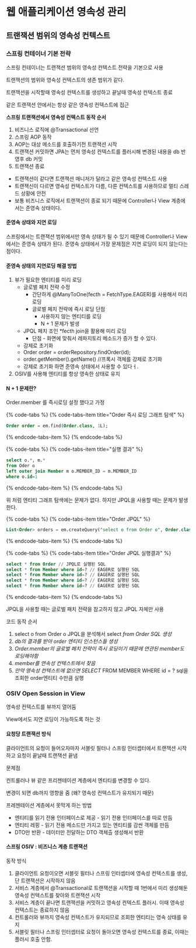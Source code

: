 # 웹 애플리케이션 영속성 관리

## 트랜잭션 범위의 영속성 컨텍스트

### 스프링 컨테이너 기본 전략

스프링 컨테이너는 트랜잭션 범위의 영속성 컨텍스트 전략을 기본으로 사용

트랜잭션의 범위와 영속성 컨텍스트의 생존 범위가 같다.

트랜잭션을 시작할때 영속성 컨텍스트를 생성하고 끝날때 영속성 컨텍스트 종료

같은 트랜잭션 안에서는 항상 같은 영속성 컨텍스트에 접근

 **스프링 트랜잭션에서 영속성 컨텍스트 동작 순서**  

1. 비즈니스 로직에 @Transactional 선언 
2. 스프링 AOP 동작 
3. AOP는 대상 메소드를 호출하기전 트랜잭션 시작 
4. 트랜잭션 커밋하면 JPA는 먼저 영속성 컨텍스트를 플러시해 변경된 내용을 db 반영후 db 커밋 
5. 트랜잭션 종료

* 트랜잭션이 같다면 트랜잭션 매니저가 달라고 같은 영속성 컨텍스트 사용 
* 트랜잭신이 다르면 영속성 컨텍스트가 다름, 다른 컨텍스트를 사용하므로 멀티 스레드 상황에 안전
* 보통 비즈니스 로직에서 트랜잭션이 종료 되기 때문에 Controller나 View 계층에서는 준영속 상태이다.

#### 준영속 상태와 지연 로딩

스프링에서는 트랜잭션 범위에서만 영속 상태가 될 수 있기 때문에 Controller나 View에서는 준영속 상태가 된다. 준영속 상태에서 가장 문제점은 지연 로딩이 되지 않는다는 점이다.

#### 준영속 상태의 지연로딩 해결 방법

1. 뷰가 필요한 엔티티를 미리 로딩
   * 글로벌 페치 전략 수정
     * 간단하게 @ManyToOne\(fecth = FetchType.EAGER\)를 사용해서 미리 로딩
     * 글로벌 페치 전략에 즉시 로딩 단점
       * 사용하지 않는 엔티티를 로딩
       * N + 1 문제가 발생
   * JPQL 페치 조인 \*fecth join을 활용해 미리 로딩
     * 단점 - 화면에 맞춰서 레파지토리 메소드가 증가 할 수 있다.
   * 강제로 초기화
   * Order order = orderRepository.findOrder\(id\);
   * order.getMember\(\).getName\(\) //프록시 객체를 강제로 초기화
   * 강제로 초기화 하면 준영속 상태에서 사용할 수 있다ㅓ.
2. OSIV를 사용해 엔티티를 항상 영속한 상태로 유지

#### N + 1 문제란?

Order.member 를 즉시로딩 설정 했다고 가정

{% code-tabs %}
{% code-tabs-item title="Order 즉시 로딩 그래프 탐색" %}
```sql
Order order = em.find(Order.class, 1L);
```
{% endcode-tabs-item %}
{% endcode-tabs %}

{% code-tabs %}
{% code-tabs-item title="실행 결과" %}
```sql
select o.*, m.*
from Oder o 
left outer join Member m o.MEMBER_ID = m.MEMBER_ID
where o.id=1
```
{% endcode-tabs-item %}
{% endcode-tabs %}

위 처럼 엔티티 그래프 탐색에는 문제가 없다. 하지만 JPQL을 사용할 때는 문제가 발생한다.

{% code-tabs %}
{% code-tabs-item title="Order JPQL" %}
```sql
List<Order> orders = em.createQuery("select o from Order o", Order.class).getResultList();
```
{% endcode-tabs-item %}
{% endcode-tabs %}

{% code-tabs %}
{% code-tabs-item title="Order JPQL 실행결과" %}
```sql
select * from Order // JPQL로 실행된 SQL 
select * from Member where id=? // EAGER로 실행된 SQL
select * from Member where id=? // EAGER로 실행된 SQL
select * from Member where id=? // EAGER로 실행된 SQL
select * from Member where id=? // EAGER로 실행된 SQL
```
{% endcode-tabs-item %}
{% endcode-tabs %}

JPQL을 사용할 때는 글로벌 패치 전략을 참고하지 않고 JPQL 자체만 사용

코드 동작 순서

1.  select o from Order o JPQL을 분석해서 select  _from Order SQL 생성_
2. _db의 결과를 받아 order 엔티티 인스턴스들 생성_ 
3. _Order.member의 글로벌 페치 전략이 즉시 로딩이기 때문에 연관된 member도 로딩해야함_ 
4. _member를 연속성 컨텍스트에서 찾음_
5. _만약 영속성 컨텍스트에 없으면 SELECT_  FROM MEMBER WHERE id = ? sql을 조회한 order엔티티 수만큼 실행

### OSIV Open Session in View

영속성 컨텍스트를 뷰까지 열어둠

View에서도 지연 로딩이 가능하도록 하는 것

#### 요청당 트랜잭션 방식

클라이언트의 요청이 들어오자마자 서블릿 필터나 스프링 인터셉터에서 트랜잭션 시작하고 요청이 끝날때 트랜잭션 끝냄

문제점

컨트롤러나 뷰 같은 프리젠테이션 계층에서 엔티티를 변경할 수 있다. 

변경이 되면 db까지 영향을 줌 \(왜? 영속성 컨텍스트가 유지되기 때문\)

프레젠테이션 계층에서 못막게 하는 방법

* 엔티티를 읽기 전용 인터페이스로 제공 - 읽기 전용 인터페이스를 따로 만듬
* 엔티티 레핑 - 읽기 전용 메소드만 가지고 있는 엔티티를 감싼 객체를 만듬
* DTO만 반환 - 데이터만 전달하는 DTO 객체츨 생성해서 반환

#### 스프링 OSIV : 비즈니스 계층 트랜잭션

동작 방식 

1. 클라이언트 요청이오면 서블릿 필터나 스프링 인터셉터에 영속성 컨텍스트를 생성, 단 트랜잭션은 시작하지 않음
2. 서비스 계층에서 @Transactional로 트랜잭션을 시작할 때 1번에서 미리 생성해둔 영속성 컨텍스트를 찾아와 트랜잭션 시작
3. 서비스 계층이 끝나면 트랜잭션을 커밋하고 영속성 컨텍스트 플러시. 이때 영속성 컨텍스트는 종료하지 않음
4. 컨트롤러와 뷰까지 영속성 컨텍스트가 유지되므로 조회한 엔티티는 영속 상태를 유지
5. 서블릿 필터나 스프링 인터셉터로 요청이 돌아오면 영속성 컨텍스트를 종료, 이때는 플러시 호출 안함.

